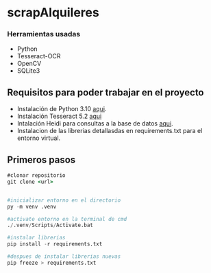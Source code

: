 # scrapAlquileres

### Herramientas usadas
- Python
- Tesseract-OCR
- OpenCV
- SQLite3

## Requisitos para poder trabajar en el proyecto

- Instalación de Python 3.10 [aqui](https://www.python.org/ftp/python/3.10.5/python-3.10.5-amd64.exe).
- Instalación Tesseract 5.2 [aqui](https://digi.bib.uni-mannheim.de/tesseract/tesseract-ocr-w64-setup-v5.2.0.20220712.exe)
- Intalación Heidi para consultas a la base de datos [aqui](https://www.heidisql.com/installers/HeidiSQL_12.0.0.6468_Setup.exe).
- Instalacion de las librerias detallasdas en requirements.txt para el entorno virtual.

## Primeros pasos
```cmd
#clonar repositorio
git clone <url>

```

```python

#inicializar entorno en el directorio
py -m venv .venv

#activate entorno en la terminal de cmd
./.venv/Scripts/Activate.bat

#instalar librerias
pip install -r requirements.txt

#despues de instalar librerias nuevas
pip freeze > requirements.txt
```
